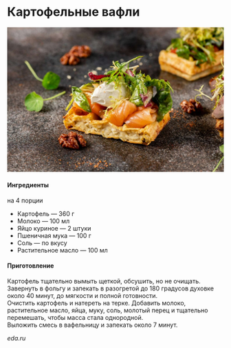 ﻿---
image: ../pics/photo_2022-06-01_20-57-50.jpg
---
# Картофельные вафли

![Картофельные вафли](../pics/photo_2022-06-01_20-57-50.jpg)

#### Ингредиенты

на 4 порции

* Картофель — 360 г
* Молоко — 100 мл
* Яйцо куриное — 2 штуки
* Пшеничная мука — 100 г
* Соль — по вкусу
* Растительное масло — 100 мл

#### Приготовление

Картофель тщательно вымыть щеткой, обсушить, но не очищать. Завернуть в фольгу и запекать в разогретой до 180 градусов духовке около 40 минут, до мягкости и полной готовности.  
Очистить картофель и натереть на терке. Добавить молоко, растительное масло, яйца, муку, соль, молотый перец и тщательно перемешать, чтобы масса стала однородной.  
Выложить смесь в вафельницу и запекать около 7 минут.

*eda.ru*
